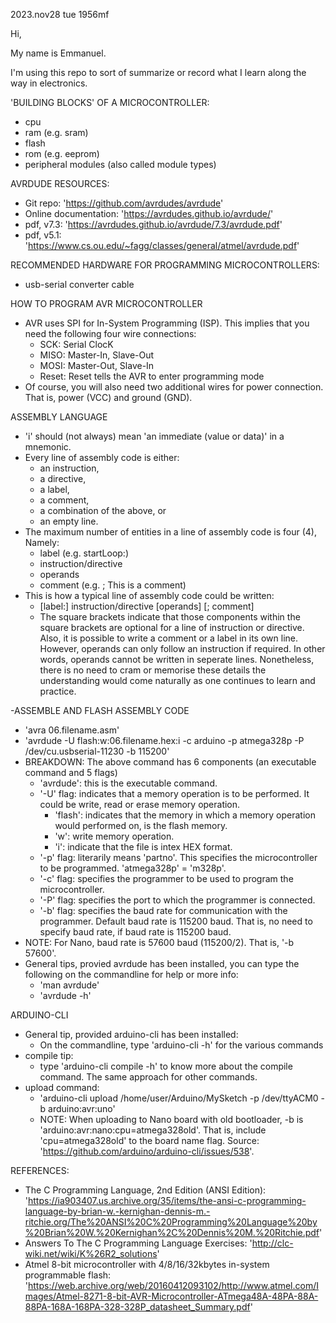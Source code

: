 2023.nov28 tue 1956mf

Hi,

My name is Emmanuel.

I'm using this repo to sort of summarize or record what I learn along the way in electronics.

'BUILDING BLOCKS' OF A MICROCONTROLLER:
- cpu
- ram (e.g. sram)
- flash
- rom (e.g. eeprom)
- peripheral modules (also called module types)

AVRDUDE RESOURCES:
- Git repo: 'https://github.com/avrdudes/avrdude'
- Online documentation: 'https://avrdudes.github.io/avrdude/'
- pdf, v7.3: 'https://avrdudes.github.io/avrdude/7.3/avrdude.pdf'
- pdf, v5.1:  'https://www.cs.ou.edu/~fagg/classes/general/atmel/avrdude.pdf'

RECOMMENDED HARDWARE FOR PROGRAMMING MICROCONTROLLERS:
- usb-serial converter cable

HOW TO PROGRAM AVR MICROCONTROLLER
- AVR uses SPI for In-System Programming (ISP). This implies that you need the following four wire connections:
  - SCK: Serial ClocK
  - MISO: Master-In, Slave-Out
  - MOSI: Master-Out, Slave-In
  - Reset: Reset tells the AVR to enter programming mode
- Of course, you will also need two additional wires for power connection. That is, power (VCC) and ground (GND).

ASSEMBLY LANGUAGE
- 'i' should (not always) mean 'an immediate (value or data)' in a mnemonic.
- Every line of assembly code is either:
  - an instruction,
  - a directive,
  - a label,
  - a comment,
  - a combination of the above, or
  - an empty line.
- The maximum number of entities in a line of assembly code is four (4), Namely:
  - label (e.g. startLoop:)
  - instruction/directive
  - operands
  - comment  (e.g. ; This is a comment)
- This is how a typical line of assembly code could be written:
  - [label:] instruction/directive [operands] [; comment]
  - The square brackets indicate that those components within the square brackets are optional for a line of instruction or directive. Also, it is possible to write a comment or a label in its own line. However, operands can only follow an instruction if required. In other words, operands cannot be written in seperate lines. Nonetheless, there is no need to cram or memorise these details the understanding would come naturally as one continues to learn and practice.

-ASSEMBLE AND FLASH ASSEMBLY CODE
- 'avra 06.filename.asm'
- 'avrdude -U flash:w:06.filename.hex:i -c arduino -p atmega328p -P /dev/cu.usbserial-11230 -b 115200'
- BREAKDOWN: The above command has 6 components (an executable command and 5 flags)
  - 'avrdude': this is the executable command.
  - '-U' flag: indicates that a memory operation is to be performed. It could be write, read or erase memory operation.
     - 'flash': indicates that the memory in which a memory operation would performed on, is the flash memory.
     - 'w': write memory operation.
     - 'i': indicate that the file is intex HEX format.
  - '-p' flag: literarily means 'partno'. This specifies the microcontroller to be programmed. 'atmega328p' = 'm328p'.
  - '-c' flag: specifies the programmer to be used to program the microcontroller.
  - '-P' flag: specifies the port to which the programmer is connected.
  - '-b' flag: specifies the baud rate for communication with the programmer. Default baud rate is 115200 baud. That is, no need to specify baud rate, if baud rate is 115200 baud.
- NOTE: For Nano, baud rate is 57600 baud (115200/2). That is, '-b 57600'.
- General tips, provied avrdude has been installed, you can type the following on the commandline for help or more info:
  - 'man avrdude'
  - 'avrdude -h'

 ARDUINO-CLI
- General tip, provided arduino-cli has been installed:
  - On the commandline, type 'arduino-cli -h' for the various commands
- compile tip:
  - type 'arduino-cli compile -h' to know more about the compile command. The same approach for other commands.
- upload command:
  - 'arduino-cli upload /home/user/Arduino/MySketch -p /dev/ttyACM0 -b arduino:avr:uno'
  - NOTE: When uploading to Nano board with old bootloader, -b is 'arduino:avr:nano:cpu=atmega328old'. That is, include 'cpu=atmega328old' to the board name flag. Source: 'https://github.com/arduino/arduino-cli/issues/538'.

REFERENCES:
- The C Programming Language, 2nd Edition (ANSI Edition): 'https://ia903407.us.archive.org/35/items/the-ansi-c-programming-language-by-brian-w.-kernighan-dennis-m.-ritchie.org/The%20ANSI%20C%20Programming%20Language%20by%20Brian%20W.%20Kernighan%2C%20Dennis%20M.%20Ritchie.pdf'
- Answers To The C Programming Language Exercises: 'http://clc-wiki.net/wiki/K%26R2_solutions'
- Atmel 8-bit microcontroller with 4/8/16/32kbytes in-system programmable flash: 'https://web.archive.org/web/20160412093102/http://www.atmel.com/Images/Atmel-8271-8-bit-AVR-Microcontroller-ATmega48A-48PA-88A-88PA-168A-168PA-328-328P_datasheet_Summary.pdf'
